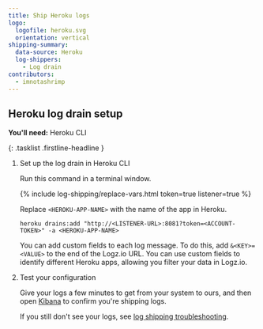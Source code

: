 ```yaml
---
title: Ship Heroku logs
logo:
  logofile: heroku.svg
  orientation: vertical
shipping-summary:
  data-source: Heroku
  log-shippers:
    - Log drain
contributors:
  - imnotashrimp
---
```


## Heroku log drain setup

**You'll need:** Heroku CLI

{: .tasklist .firstline-headline }
1. Set up the log drain in Heroku CLI

    Run this command in a terminal window.

    {% include log-shipping/replace-vars.html token=true listener=true %}

    Replace `<HEROKU-APP-NAME>` with the name of the app in Heroku.

    ```shell
    heroku drains:add "http://<LISTENER-URL>:8081?token=<ACCOUNT-TOKEN>" -a <HEROKU-APP-NAME>
    ```

    You can add custom fields to each log message. To do this, add `&<KEY>=<VALUE>` to the end of the Logz.io URL. You can use custom fields to identify different Heroku apps, allowing you filter your data in Logz.io.

2. Test your configuration

    Give your logs a few minutes to get from your system to ours, and then open [Kibana](https://app.logz.io/#/dashboard/kibana) to confirm you're shipping logs.

   If you still don't see your logs, see [log shipping troubleshooting]({{site.baseurl}}/user-guide/log-shipping/log-shipping-troubleshooting.html).